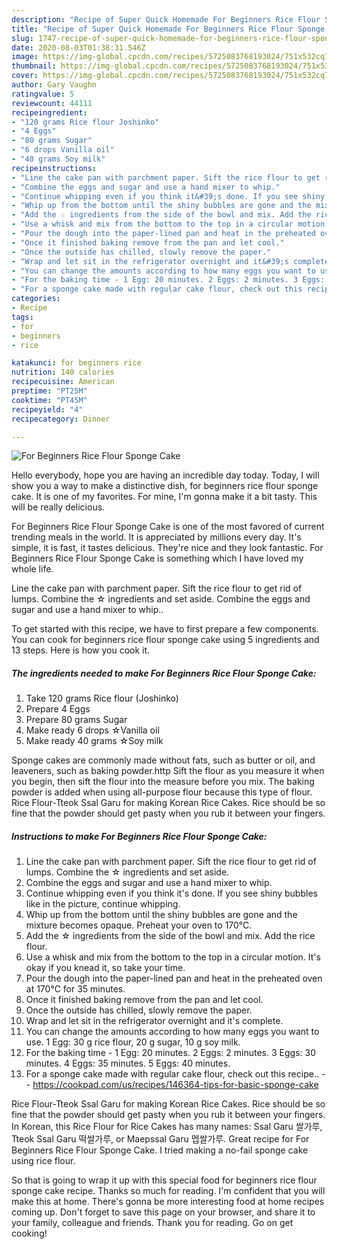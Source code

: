 ```yaml
---
description: "Recipe of Super Quick Homemade For Beginners Rice Flour Sponge Cake"
title: "Recipe of Super Quick Homemade For Beginners Rice Flour Sponge Cake"
slug: 1747-recipe-of-super-quick-homemade-for-beginners-rice-flour-sponge-cake
date: 2020-08-03T01:38:31.546Z
image: https://img-global.cpcdn.com/recipes/5725083768193024/751x532cq70/for-beginners-rice-flour-sponge-cake-recipe-main-photo.jpg
thumbnail: https://img-global.cpcdn.com/recipes/5725083768193024/751x532cq70/for-beginners-rice-flour-sponge-cake-recipe-main-photo.jpg
cover: https://img-global.cpcdn.com/recipes/5725083768193024/751x532cq70/for-beginners-rice-flour-sponge-cake-recipe-main-photo.jpg
author: Gary Vaughn
ratingvalue: 5
reviewcount: 44111
recipeingredient:
- "120 grams Rice flour Joshinko"
- "4 Eggs"
- "80 grams Sugar"
- "6 drops Vanilla oil"
- "40 grams Soy milk"
recipeinstructions:
- "Line the cake pan with parchment paper. Sift the rice flour to get rid of lumps. Combine the ☆ ingredients and set aside."
- "Combine the eggs and sugar and use a hand mixer to whip."
- "Continue whipping even if you think it&#39;s done. If you see shiny bubbles like in the picture, continue whipping."
- "Whip up from the bottom until the shiny bubbles are gone and the mixture becomes opaque. Preheat your oven to 170℃."
- "Add the ☆ ingredients from the side of the bowl and mix. Add the rice flour."
- "Use a whisk and mix from the bottom to the top in a circular motion. It&#39;s okay if you knead it, so take your time."
- "Pour the dough into the paper-lined pan and heat in the preheated oven at 170℃ for 35 minutes."
- "Once it finished baking remove from the pan and let cool."
- "Once the outside has chilled, slowly remove the paper."
- "Wrap and let sit in the refrigerator overnight and it&#39;s complete."
- "You can change the amounts according to how many eggs you want to use. 1 Egg: 30 g rice flour, 20 g sugar, 10 g soy milk."
- "For the baking time - 1 Egg: 20 minutes. 2 Eggs: 2 minutes. 3 Eggs: 30 minutes. 4 Eggs: 35 minutes. 5 Eggs: 40 minutes."
- "For a sponge cake made with regular cake flour, check out this recipe..  https://cookpad.com/us/recipes/146364-tips-for-basic-sponge-cake"
categories:
- Recipe
tags:
- for
- beginners
- rice

katakunci: for beginners rice 
nutrition: 140 calories
recipecuisine: American
preptime: "PT25M"
cooktime: "PT45M"
recipeyield: "4"
recipecategory: Dinner

---
```



![For Beginners Rice Flour Sponge Cake](https://img-global.cpcdn.com/recipes/5725083768193024/751x532cq70/for-beginners-rice-flour-sponge-cake-recipe-main-photo.jpg)

Hello everybody, hope you are having an incredible day today. Today, I will show you a way to make a distinctive dish, for beginners rice flour sponge cake. It is one of my favorites. For mine, I'm gonna make it a bit tasty. This will be really delicious.

For Beginners Rice Flour Sponge Cake is one of the most favored of current trending meals in the world. It is appreciated by millions every day. It's simple, it is fast, it tastes delicious. They're nice and they look fantastic. For Beginners Rice Flour Sponge Cake is something which I have loved my whole life.

Line the cake pan with parchment paper. Sift the rice flour to get rid of lumps. Combine the ☆ ingredients and set aside. Combine the eggs and sugar and use a hand mixer to whip..


To get started with this recipe, we have to first prepare a few components. You can cook for beginners rice flour sponge cake using 5 ingredients and 13 steps. Here is how you cook it.

<!--inarticleads1-->

##### The ingredients needed to make For Beginners Rice Flour Sponge Cake:

1. Take 120 grams Rice flour (Joshinko)
1. Prepare 4 Eggs
1. Prepare 80 grams Sugar
1. Make ready 6 drops ☆Vanilla oil
1. Make ready 40 grams ☆Soy milk


Sponge cakes are commonly made without fats, such as butter or oil, and leaveners, such as baking powder.http Sift the flour as you measure it when you begin, then sift the flour into the measure before you mix. The baking powder is added when using all-purpose flour because this type of flour. Rice Flour-Tteok Ssal Garu for making Korean Rice Cakes. Rice should be so fine that the powder should get pasty when you rub it between your fingers. 

<!--inarticleads2-->

##### Instructions to make For Beginners Rice Flour Sponge Cake:

1. Line the cake pan with parchment paper. Sift the rice flour to get rid of lumps. Combine the ☆ ingredients and set aside.
1. Combine the eggs and sugar and use a hand mixer to whip.
1. Continue whipping even if you think it&#39;s done. If you see shiny bubbles like in the picture, continue whipping.
1. Whip up from the bottom until the shiny bubbles are gone and the mixture becomes opaque. Preheat your oven to 170℃.
1. Add the ☆ ingredients from the side of the bowl and mix. Add the rice flour.
1. Use a whisk and mix from the bottom to the top in a circular motion. It&#39;s okay if you knead it, so take your time.
1. Pour the dough into the paper-lined pan and heat in the preheated oven at 170℃ for 35 minutes.
1. Once it finished baking remove from the pan and let cool.
1. Once the outside has chilled, slowly remove the paper.
1. Wrap and let sit in the refrigerator overnight and it&#39;s complete.
1. You can change the amounts according to how many eggs you want to use. 1 Egg: 30 g rice flour, 20 g sugar, 10 g soy milk.
1. For the baking time - 1 Egg: 20 minutes. 2 Eggs: 2 minutes. 3 Eggs: 30 minutes. 4 Eggs: 35 minutes. 5 Eggs: 40 minutes.
1. For a sponge cake made with regular cake flour, check out this recipe.. -  - https://cookpad.com/us/recipes/146364-tips-for-basic-sponge-cake


Rice Flour-Tteok Ssal Garu for making Korean Rice Cakes. Rice should be so fine that the powder should get pasty when you rub it between your fingers. In Korean, this Rice Flour for Rice Cakes has many names: Ssal Garu 쌀가루, Tteok Ssal Garu 떡쌀가루, or Maepssal Garu 멥쌀가루. Great recipe for For Beginners Rice Flour Sponge Cake. I tried making a no-fail sponge cake using rice flour. 

So that is going to wrap it up with this special food for beginners rice flour sponge cake recipe. Thanks so much for reading. I'm confident that you will make this at home. There's gonna be more interesting food at home recipes coming up. Don't forget to save this page on your browser, and share it to your family, colleague and friends. Thank you for reading. Go on get cooking!
